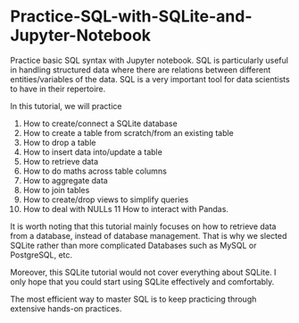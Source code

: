 # Practice-SQL-with-SQLite-and-Jupyter-Notebook
Practice basic SQL syntax with Jupyter notebook. SQL is particularly useful in handling structured data where there are relations between different entities/variables of the data. SQL is a very important tool for data scientists to have in their repertoire.

In this tutorial, we will practice
1. How to create/connect a SQLite database
2. How to create a table from scratch/from an existing table
3. How to drop a table
4. How to insert data into/update a table
5. How to retrieve data
6. How to do maths across table columns
7. How to aggregate data
8. How to join tables
9. How to create/drop views to simplify queries
10. How to deal with NULLs
11 How to interact with Pandas.


It is worth noting that this tutorial mainly focuses on how to retrieve data from a database, instead of database management. That is why we slected SQLite rather than more complicated Databases such as MySQL or PostgreSQL, etc. 

Moreover, this SQLite tutorial would not cover everything about SQLite. I only hope that you could start using SQLite effectively and comfortably. 

The most efficient way to master SQL is to keep practicing through extensive hands-on practices.
